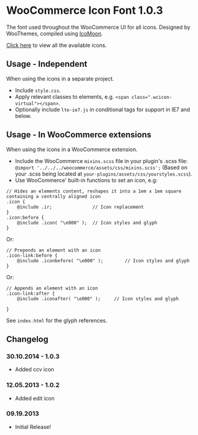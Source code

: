 # WooCommerce Icon Font 1.0.3
The font used throughout the WooCommerce UI for all icons. Designed by WooThemes, compiled using [IcoMoon](http://icomoon.io/).

[Click here](https://rawgit.com/woothemes/woocommerce-icons/master/demo.html) to view all the available icons.

## Usage - Independent
When using the icons in a separate project.
* Include `style.css`.
* Apply relevant classes to elements, e.g. `<span class=".wcicon-virtual"></span>`.
* Optionally include `lte-ie7.js` in conditional tags for support in IE7 and below.

## Usage - In WooCommerce extensions
When using the icons in a WooCommerce extension.
* Include the WooCommerce `mixins.scss` file in your plugin's .scss file: `@import '../../../woocommerce/assets/css/mixins.scss';` (Based on your .scss being located at `your-plugins/assets/css/yourstyles.scss`).
* Use WooCommerce' built-in functions to set an icon, e.g:

```
// Hides an elements content, reshapes it into a 1em x 1em square containing a centrally aligned icon
.icon {
    @include .ir; 				// Icon replacement
}
.icon:before {
    @include .icon( "\e000" ); 	// Icon styles and glyph
}
```

Or:

```
// Prepends an element with an icon
.icon-link:before {
    @include .iconbefore( "\e000" );		// Icon styles and glyph
}
```

Or:

```
// Appends an element with an icon
.icon-link:after {
    @include .iconafter( "\e000" );		// Icon styles and glyph

}
```

See `index.html` for the glyph references.

## Changelog

### 30.10.2014 - 1.0.3
* Added ccv icon

### 12.05.2013 - 1.0.2
* Added edit icon

### 09.19.2013
* Initial Release!
